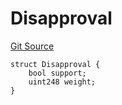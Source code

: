 # Disapproval
[Git Source](https://github.com/llama-community/vertex-v1/blob/aff9e10125efc8222ae7400ab76a0949cc7ded22/src/utils/Structs.sol)


```solidity
struct Disapproval {
    bool support;
    uint248 weight;
}
```

